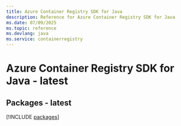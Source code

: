 ```yaml
---
title: Azure Container Registry SDK for Java
description: Reference for Azure Container Registry SDK for Java
ms.date: 07/09/2025
ms.topic: reference
ms.devlang: java
ms.service: containerregistry
---
```

# Azure Container Registry SDK for Java - latest
## Packages - latest
[!INCLUDE [packages](container-registry-index.md)]